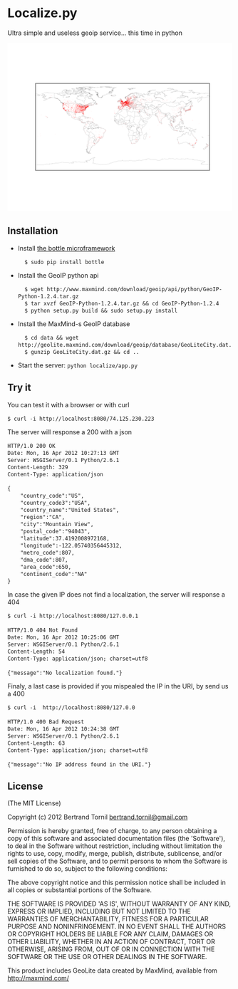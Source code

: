 Localize.py
===========

Ultra simple and useless geoip service... this time in python


![IP Adresses around the world](https://raw.githubusercontent.com/bobuss/PyLocalize/master/localize/test2.png "Ip Adresses around the world")



Installation
------------

- Install [the bottle microframework](http://bottlepy.org/)

        $ sudo pip install bottle

- Install the GeoIP python api

        $ wget http://www.maxmind.com/download/geoip/api/python/GeoIP-Python-1.2.4.tar.gz
        $ tar xvzf GeoIP-Python-1.2.4.tar.gz && cd GeoIP-Python-1.2.4
        $ python setup.py build && sudo setup.py install

- Install the MaxMind-s GeoIP database

        $ cd data && wget http://geolite.maxmind.com/download/geoip/database/GeoLiteCity.dat.gz
        $ gunzip GeoLiteCity.dat.gz && cd ..

- Start the server: `python localize/app.py`


Try it
------

You can test it with a browser or with curl

    $ curl -i http://localhost:8080/74.125.230.223

The server will response a 200 with a json

    HTTP/1.0 200 OK
    Date: Mon, 16 Apr 2012 10:27:13 GMT
    Server: WSGIServer/0.1 Python/2.6.1
    Content-Length: 329
    Content-Type: application/json

    {
        "country_code":"US",
        "country_code3":"USA",
        "country_name":"United States",
        "region":"CA",
        "city":"Mountain View",
        "postal_code":"94043",
        "latitude":37.4192008972168,
        "longitude":-122.05740356445312,
        "metro_code":807,
        "dma_code":807,
        "area_code":650,
        "continent_code":"NA"
    }

In case the given IP does not find a localization, the server will response a 404

    $ curl -i http://localhost:8080/127.0.0.1

    HTTP/1.0 404 Not Found
    Date: Mon, 16 Apr 2012 10:25:06 GMT
    Server: WSGIServer/0.1 Python/2.6.1
    Content-Length: 54
    Content-Type: application/json; charset=utf8

    {"message":"No localization found."}

Finaly, a last case is provided if you mispealed the IP in the URI, by send us a 400

    $ curl -i  http://localhost:8080/127.0.0

    HTTP/1.0 400 Bad Request
    Date: Mon, 16 Apr 2012 10:24:38 GMT
    Server: WSGIServer/0.1 Python/2.6.1
    Content-Length: 63
    Content-Type: application/json; charset=utf8

    {"message":"No IP address found in the URI."}

License
-------

(The MIT License)

Copyright (c) 2012 Bertrand Tornil <bertrand.tornil@gmail.com>

Permission is hereby granted, free of charge, to any person obtaining a copy of this software and associated documentation files (the 'Software'), to deal in the Software without restriction, including without limitation the rights to use, copy, modify, merge, publish, distribute, sublicense, and/or sell copies of the Software, and to permit persons to whom the Software is furnished to do so, subject to the following conditions:

The above copyright notice and this permission notice shall be included in all copies or substantial portions of the Software.

THE SOFTWARE IS PROVIDED 'AS IS', WITHOUT WARRANTY OF ANY KIND, EXPRESS OR IMPLIED, INCLUDING BUT NOT LIMITED TO THE WARRANTIES OF MERCHANTABILITY, FITNESS FOR A PARTICULAR PURPOSE AND NONINFRINGEMENT. IN NO EVENT SHALL THE AUTHORS OR COPYRIGHT HOLDERS BE LIABLE FOR ANY CLAIM, DAMAGES OR OTHER LIABILITY, WHETHER IN AN ACTION OF CONTRACT, TORT OR OTHERWISE, ARISING FROM, OUT OF OR IN CONNECTION WITH THE SOFTWARE OR THE USE OR OTHER DEALINGS IN THE SOFTWARE.

This product includes GeoLite data created by MaxMind, available from http://maxmind.com/